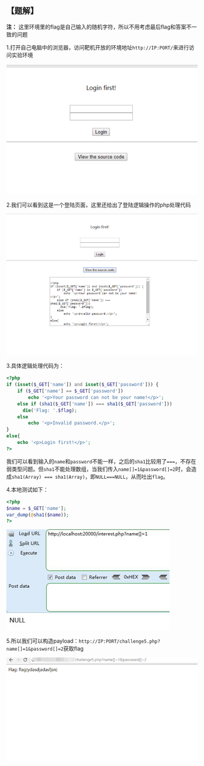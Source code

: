 ## 【题解】

**注：** 这里环境里的flag是自己输入的随机字符，所以不用考虑最后flag和答案不一致的问题

1.打开自己电脑中的浏览器，访问靶机开放的环境地址`http://IP:PORT/`来进行访问实验环境

![](files_for_writeup/1.png)

2.我们可以看到这是一个登陆页面，这里还给出了登陆逻辑操作的php处理代码

![](files_for_writeup/2.png)

3.具体逻辑处理代码为：

```php
<?php
if (isset($_GET['name']) and isset($_GET['password'])) {
    if ($_GET['name'] == $_GET['password'])
        echo '<p>Your password can not be your name!</p>';
    else if (sha1($_GET['name']) === sha1($_GET['password']))
      die('Flag: '.$flag);
    else
        echo '<p>Invalid password.</p>';
}
else{
	echo '<p>Login first!</p>';
?>

```

我们可以看到输入的`name`和`password`不能一样，之后的`sha1`比较用了`===`，不存在弱类型问题。但`sha1`不能处理数组，当我们传入`name[]=1&password[]=2`时，会造成`sha1(Array) === sha1(Array)`，即`NULL===NULL`，从而吐出`flag`。

4.本地测试如下：

```php
<?php
$name = $_GET['name'];
var_dump(@sha1($name));
?>
```

![](files_for_writeup/3.png)

5.所以我们可以构造payload：`http://IP:PORT/challenge5.php?name[]=1&password[]=2`获取flag

![](files_for_writeup/4.png)

